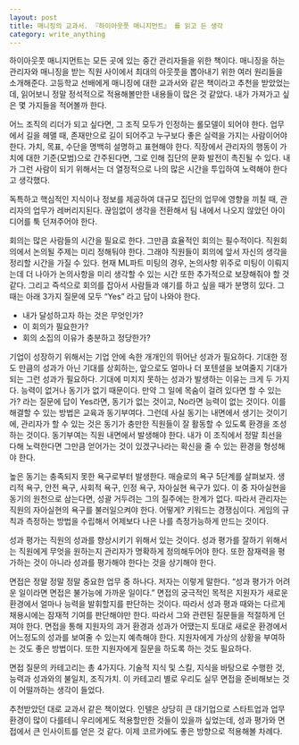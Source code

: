 ```yaml
---
layout: post
title: 매니징의 교과서. 『하이아웃풋 매니지먼트』 를 읽고 든 생각
category: write_anything
---
```


하이아웃풋 매니지먼트는 모든 곳에 있는 중간 관리자들을 위한 책이다. 매니징을 하는 관리자와 매니징을 받는 직원 사이에서 최대의 아웃풋을 뽑아내기 위한 여러 원리들을 소개해준다. 고등학교 선배에게 매니징에 대한 교과서와 같은 책이라고 추천을 받았었는데, 읽어보니 정말 정석적으로 적용해볼만한 내용들이 많은 것 같았다. 내가 가져가고 싶은 몇 가지들을 적어볼까 한다.

어느 조직의 리더가 되고 싶다면, 그 조직 모두가 인정하는 롤모델이 되어야 한다. 업무에서 길을 헤맬 때, 존재만으로 길이 되어주고 누구보다 좋은 실력을 가지는 사람이어야 한다. 가치, 목표, 수단을 명백히 설명하고 표현해야 한다. 직장에서 관리자의 행동이 가치에 대한 기준(모범)으로 간주된다면, 그로 인해 집단의 문화 발전이 촉진될 수 있다. 내가 그런 사람이 되기 위해서는 더 열정적으로 나의 많은 시간을 투입하여 노력해야 한다고 생각했다. 

독특하고 핵심적인 지식이나 정보를 제공하여 대규모 집단의 업무에 영향을 끼칠 때, 관리자의 업무가 레버리지된다. 끊임없이 생각을 전환해서 팀 내에서 나오지 않았던 아이디어를 툭 던져주어야 한다.

회의는 많은 사람들의 시간을 필요로 한다. 그만큼 효율적인 회의는 필수적이다. 직원회의에서 논의될 주제는 미리 정해둬야 한다. 그래야 직원들이 회의에 앞서 자신의 생각을 정리할 시간을 가질 수 있다. 현재 ML파트 미팅의 경우, 논의사항 위주로 미팅이 이뤄지는데 더 나아가 논의사항을 미리 생각할 수 있는 시간 또한 추가적으로 보장해줘야 할 것 같다. 그리고 즉석으로 회의를 잡아서 사람들과 얘기를 하고 싶을 때가 분명히 있다. 그 때는 아래 3가지 질문에 모두 “Yes” 라고 답이 나와야 한다.

- 내가 달성하고자 하는 것은 무엇인가?
- 이 회의가 필요한가?
- 회의 소집의 이유가 충분하고 정당한가?

기업이 성장하기 위해서는 기업 안에 속한 개개인의 뛰어난 성과가 필요하다. 기대한 정도 만큼의 성과가 아닌 기대를 상회하는, 앞으로도 얼마나 더 포텐셜을 보여줄지 기대가 되는 그런 성과가 필요하다. 기대에 미치지 못하는 성과가 발생하는 이유는 크게 두 가지다. 능력이 없거나 동기가 없기 때문이다. 만약 그 일에 목숨이 걸려 있다면 할 수 있는가? 라는 질문에 답이 Yes라면, 동기가 없는 것이고, No라면 능력이 없는 것이다. 이를 해결할 수 있는 방법은 교육과 동기부여다. 그런데 사실 동기는 내면에서 생기는 것이기에, 관리자가 할 수 있는 것은 동기가 충만한 직원들이 잘 활동할 수 있도록 환경을 조성하는 것이다. 동기부여는 직원 내면에서 발생해야 한다. 내가 이 조직에서 정말 최선을 다해 노력한다면 그만큼 얻어가는 것이 있겠구나라는 확신을 줄 수 있는 환경을 형성해야 한다.

높은 동기는 충족되지 못한 욕구로부터 발생한다. 매슬로의 욕구 5단계를 살펴보자. 생리적 욕구, 안전 욕구, 사회적 욕구, 인정 욕구, 자아실현 욕구가 있다. 이 중 자아실현을 동기의 원천으로 삼는다면, 성괄 거두려는 그의 질주에는 한계가 없다. 따라서 관리자는 직원의 자아실현의 욕구를 불러일으켜야 한다. 어떻게? 키워드는 경쟁심이다. 게임의 규칙과 측정하는 방법을 수립해서 어제보다 나은 나를 측정가능하게 만드는 것이다.

성과 평가는 직원의 성과를 향상시키기 위해서 있는 것이다. 성과 평가를 잘하기 위해서는 직원에게 무엇을 원하는지 관리자가 명확하게 정의해두어야 한다. 또한 잠재력을 평가하는 것이 아니라 성과를 평가해야 한다는 것을 상기해야 한다.

면접은 정말 정말 정말 중요한 업무 중 하나다. 저자는 이렇게 말한다. “성과 평가가 어려운 일이라면 면접은 불가능에 가까운 일이다.” 면접의 궁극적인 목적은 지원자가 새로운 환경에서 얼마나 능력을 발휘할지를 판단하는 것이다. 따라서 성과 평과 때와는 다르게 채용시에는 잠재적 기여를 판단해야만 한다. 따라서 그와 관련된 질문들을 적절하게 던져야 한다. 면접을 통해 지원자의 과거 환경과 성과가 어땠는지 토대로 새로운 환경에서 어느정도의 성과를 보여줄 수 있는지 예측해야 한다. 지원자에게 가상의 상황을 부여하는 것도 좋은 방법이다. 또한 지원자에게 질문을 하도록 하는 것도 필요하다.

면접 질문의 카테고리는 총 4가지다. 기술적 지식 및 스킬, 지식을 바탕으로 수행한 것, 능력과 성과와의 불일치, 조직가치. 이 카테고리 별로 우리도 실무 면접을 준비해보는 것이 어떨까하는 생각이 들었다.

추천받았던 대로 교과서 같은 책이었다. 인텔은 상당히 큰 대기업으로 스타트업과 업무 환경이 많이 다를테니 우리에게도 적용할만한 것들이 있을까 싶었는데, 성과 평가와 면접에서 큰 인사이트를 얻은 것 같다. 이제 코르카에도 좋은 방향으로 적용해볼 차례다.